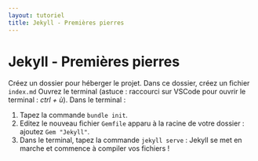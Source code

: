 ```yaml
---
layout: tutoriel
title: Jekyll - Premières pierres
---
```

# Jekyll - Premières pierres

Créez un dossier pour héberger le projet. Dans ce dossier, créez un fichier `index.md`
Ouvrez le terminal (astuce : raccourci sur VSCode pour ouvrir le terminal : *ctrl + ù*).
Dans le terminal :
1. Tapez la commande `bundle init`.
2. Editez le nouveau fichier `Gemfile` apparu à la racine de votre dossier : ajoutez `Gem "Jekyll"`.
3. Dans le terminal, tapez la commande `jekyll serve` : Jekyll se met en marche et commence à compiler vos fichiers !